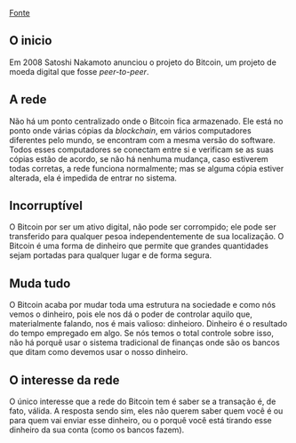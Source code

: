 [Fonte](https://www.youtube.com/watch?v=UlKZ83REIkA&ab_channel=aantonop)

## O inicio
Em 2008 Satoshi Nakamoto anunciou o projeto do Bitcoin, um projeto de moeda digital que fosse *peer-to-peer*.

## A rede
Não há um ponto centralizado onde o Bitcoin fica armazenado. Ele está no ponto onde várias cópias da *blockchain*, em vários computadores diferentes pelo mundo, se encontram com a mesma versão do software. Todos esses computadores se conectam entre si e verificam se as suas cópias estão de acordo, se não há nenhuma mudança, caso estiverem todas corretas, a rede funciona normalmente; mas se alguma cópia estiver alterada, ela é impedida de entrar no sistema.

## Incorruptível
O Bitcoin por ser um ativo digital, não pode ser corrompido; ele pode ser transferido para qualquer pesoa independentemente de sua localização. O Bitcoin é uma forma de dinheiro que permite que grandes quantidades sejam portadas para qualquer lugar e de forma segura.

## Muda tudo
O Bitcoin acaba por mudar toda uma estrutura na sociedade e como nós vemos o dinheiro, pois ele nos dá o poder de controlar aquilo que, materialmente falando, nos é mais valioso: dinheioro. Dinheiro é o resultado do tempo empregado em algo. Se nós temos o total controle sobre isso, não há porquê usar o sistema tradicional de finanças onde são os bancos que ditam como devemos usar o nosso dinheiro.

## O interesse da rede
O único interesse que a rede do Bitcoin tem é saber se a transação é, de fato, válida. A resposta sendo sim, eles não querem saber quem você é ou para quem vai enviar esse dinheiro, ou o porquê você está tirando esse dinheiro da sua conta (como os bancos fazem).
